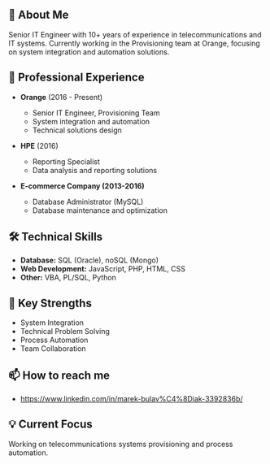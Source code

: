 ## 🚀 About Me
Senior IT Engineer with 10+ years of experience in telecommunications and IT systems. Currently working in the Provisioning team at Orange, focusing on system integration and automation solutions.

## 💼 Professional Experience
- **Orange** (2016 - Present)
  - Senior IT Engineer, Provisioning Team
  - System integration and automation
  - Technical solutions design

- **HPE** (2016)
  - Reporting Specialist
  - Data analysis and reporting solutions

- **E-commerce Company (2013-2016)**
  - Database Administrator (MySQL)
  - Database maintenance and optimization

## 🛠 Technical Skills
- **Database:** SQL (Oracle), noSQL (Mongo)
- **Web Development:** JavaScript, PHP, HTML, CSS
- **Other:** VBA, PL/SQL, Python

## 🌟 Key Strengths
- System Integration
- Technical Problem Solving
- Process Automation
- Team Collaboration

## 📫 How to reach me
- https://www.linkedin.com/in/marek-bulav%C4%8Diak-3392836b/

## 💡 Current Focus
Working on telecommunications systems provisioning and process automation.
